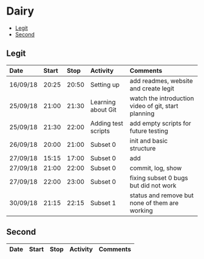 # Dairy
- [Legit](##legit)
- [Second](##second)
## Legit
|Date|Start|Stop|Activity|Comments|
|:---|:---|:---|:---|:---|
|16/09/18|20:25|20:50|Setting up|add readmes, website and create legit|
|25/09/18|21:00|21:30|Learning about Git|watch the introduction video of git, start planning|
|25/09/18|21:30|22:00|Adding test scripts|add empty scripts for future testing|
|26/09/18|20:00|21:00|Subset 0|init and basic structure|
|27/09/18|15:15|17:00|Subset 0|add|
|27/09/18|21:00|22:00|Subset 0|commit, log, show|
|27/09/18|22:00|23:00|Subset 0|fixing subset 0 bugs but did not work|
|30/09/18|21:15|22:15|Subset 1|status and remove but none of them are working|
## Second
|Date|Start|Stop|Activity|Comments|
|:---|:---|:---|:---|:---|